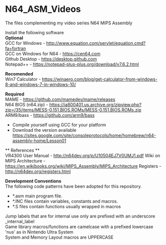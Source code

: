 # N64_ASM_Videos
The files complementing my video series N64 MIPS Assembly 

Install the following software  
**Optional**  
GCC for Windows - http://www.equation.com/servlet/equation.cmd?fa=fortran  
GCC on Windows for N64 - https://cen64.com  
Github Desktop - https://desktop.github.com  
Notepad++ - https://notepad-plus-plus.org/download/v7.6.2.html  

**Recomended**  
Win7 Calculator - https://winaero.com/blog/get-calculator-from-windows-8-and-windows-7-in-windows-10/  

**Required**  
MAME - https://github.com/mamedev/mame/releases  
N64 BIOS (n64.zip) - https://ia800401.us.archive.org/zipview.php?zip=/35/items/MESS-0.151.BIOS.ROMs/MESS-0.151.BIOS.ROMs.zip  
ARM9/bass - https://github.com/arm9/bass  
* Compile yourself using GCC for your platform  
* Download the version available https://sites.google.com/site/consoleprotocols/home/homebrew/n64-assembly-home/Lesson01  

** References **  
VR4300 User Manual - http://n64dev.org/p/U10504EJ7V0UMJ1.pdf
Wiki on MIPS Architecture - https://en.wikibooks.org/wiki/MIPS_Assembly/MIPS_Architecture
Registers - http://n64dev.org/registers.html


**Development Conventions**  
The following code patterns have been adopted for this repository.
* *.asm main program file.
* *.INC files contain variables, constants and macros.
* *.S files contain functions usually wrapped in macros

Jump labels that are for internal use only are prefixed with an underscore _internal_label  
Game library macros/functions are camelcase with a prefixed lowercase 'nus' as in Nintendo Ultra System  
System and Memory Layout macros are UPPERCASE  
